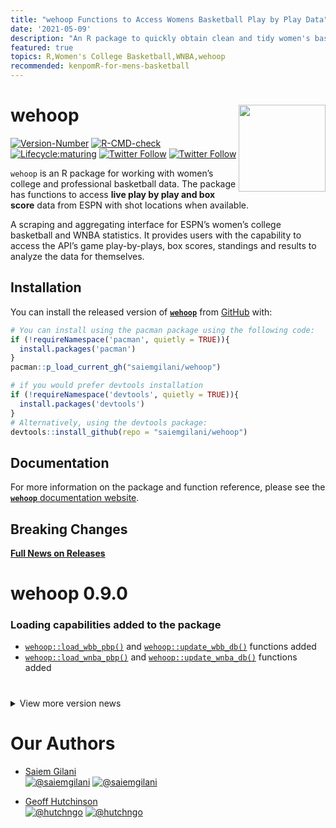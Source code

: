 ```yaml
---
title: "wehoop Functions to Access Womens Basketball Play by Play Data"
date: '2021-05-09'
description: "An R package to quickly obtain clean and tidy women's basketball play by play data."
featured: true
topics: R,Women's College Basketball,WNBA,wehoop
recommended: kenpomR-for-mens-basketball
---
```

# wehoop <a href='http://saiemgilani.github.io/wehoop'><img src="https://raw.githubusercontent.com/saiemgilani/wehoop/master/logo.png" align="right" height="139"/></a>

<!-- badges: start -->

[![Version-Number](https://img.shields.io/github/r-package/v/saiemgilani/wehoop?label=wehoop&logo=R&style=for-the-badge)](https://github.com/saiemgilani/wehoop)
[![R-CMD-check](https://img.shields.io/github/workflow/status/saiemgilani/wehoop/R-CMD-check?label=R-CMD-Check&logo=R&logoColor=blue&style=for-the-badge)](https://github.com/saiemgilani/wehoop/actions/workflows/R-CMD-check.yaml)
[![Lifecycle:maturing](https://img.shields.io/badge/lifecycle-maturing-blue.svg?style=for-the-badge&logo=github)](https://github.com/saiemgilani/wehoop)
[![Twitter
Follow](https://img.shields.io/twitter/follow/saiemgilani?color=blue&label=%40saiemgilani&logo=twitter&style=for-the-badge)](https://twitter.com/saiemgilani)
[![Twitter
Follow](https://img.shields.io/twitter/follow/hutchngo?color=blue&label=%40hutchngo&logo=twitter&style=for-the-badge)](https://twitter.com/hutchngo)

<!-- badges: end -->

`wehoop` is an R package for working with women’s college and
professional basketball data. The package has functions to access **live
play by play and box score** data from ESPN with shot locations when
available.

A scraping and aggregating interface for ESPN’s women’s college
basketball and WNBA statistics. It provides users with the capability to
access the API’s game play-by-plays, box scores, standings and results
to analyze the data for themselves.

## Installation

You can install the released version of
[**`wehoop`**](https://github.com/saiemgilani/wehoop/) from
[GitHub](https://github.com/saiemgilani/wehoop) with:

``` r
# You can install using the pacman package using the following code:
if (!requireNamespace('pacman', quietly = TRUE)){
  install.packages('pacman')
}
pacman::p_load_current_gh("saiemgilani/wehoop")
```

``` r
# if you would prefer devtools installation
if (!requireNamespace('devtools', quietly = TRUE)){
  install.packages('devtools')
}
# Alternatively, using the devtools package:
devtools::install_github(repo = "saiemgilani/wehoop")
```

## Documentation

For more information on the package and function reference, please see
the [**`wehoop`** documentation
website](https://saiemgilani.github.io/wehoop/).

## **Breaking Changes**

[**Full News on
Releases**](https://saiemgilani.github.io/wehoop/news/index.html)

# **wehoop 0.9.0**

### **Loading capabilities added to the package**

  - [`wehoop::load_wbb_pbp()`](https://saiemgilani.github.io/wehoop/reference/load_wbb_pbp.html)
    and
    [`wehoop::update_wbb_db()`](https://saiemgilani.github.io/wehoop/reference/update_wbb_db.html)
    functions added
  - [`wehoop::load_wnba_pbp()`](https://saiemgilani.github.io/wehoop/reference/load_wnba_pbp.html)
    and
    [`wehoop::update_wnba_db()`](https://saiemgilani.github.io/wehoop/reference/update_wnba_db.html)
    functions added

# 

<details>

<summary>View more version news</summary>

## **wehoop 0.3.0**

### **Dependencies**

  - `R` version 3.5.0 or greater dependency added
  - `purrr` version 0.3.0 or greater dependency added
  - `rvest` version 1.0.0 or greater dependency added
  - `progressr` version 0.6.0 or greater dependency added
  - `usethis` version 1.6.0 or greater dependency added
  - `xgboost` version 1.1.0 or greater dependency added
  - `tidyr` version 1.0.0 or greater dependency added
  - `stringr` version 1.3.0 or greater dependency added
  - `tibble` version 3.0.0 or greater dependency added
  - `furrr` dependency added
  - `future` dependency added

### **Test coverage**

  - Added tests for all ESPN functions

### **Function Naming Convention Change**

  - Similarly, data and metrics sourced from ESPN will begin with
    `espn_` as opposed to `wbb_` or `wnba_`.

  - Data sourced directly from the NCAA website will start the function
    with `ncaa_`

## **v0.2.0**: Support for ESPN’s WNBA game data

See the following six functions:

  - [`wehoop::wnba_espn_game_all()`](https://saiemgilani.github.io/wehoop/reference/wnba_espn_game_all.html)
  - [`wehoop::wnba_espn_pbp()`](https://saiemgilani.github.io/wehoop/reference/wnba_espn_pbp.html)
  - [`wehoop::wnba_espn_team_box()`](https://saiemgilani.github.io/wehoop/reference/wnba_espn_team_box.html)
  - [`wehoop::wnba_espn_player_box()`](https://saiemgilani.github.io/wehoop/reference/wnba_espn_player_box.html)
  - [`wehoop::wnba_espn_teams()`](https://saiemgilani.github.io/wehoop/reference/wnba_espn_teams.html)
  - [`wehoop::wnba_espn_scoreboard()`](https://saiemgilani.github.io/wehoop/reference/wnba_espn_scoreboard.html)

## **v0.1.0**: Support for ESPN’s women’s college basketball game data and NCAA NET Rankings

See the following eight functions:

  - [`wehoop::wbb_espn_game_all()`](https://saiemgilani.github.io/wehoop/reference/wbb_espn_game_all.html)

  - [`wehoop::wbb_espn_pbp()`](https://saiemgilani.github.io/wehoop/reference/wbb_espn_pbp.html)

  - [`wehoop::wbb_espn_team_box()`](https://saiemgilani.github.io/wehoop/reference/wbb_espn_team_box.html)

  - [`wehoop::wbb_espn_player_box()`](https://saiemgilani.github.io/wehoop/reference/wbb_espn_player_box.html)

  - [`wehoop::wbb_espn_teams()`](https://saiemgilani.github.io/wehoop/reference/wbb_espn_teams.html)

<!-- - [```wehoop::wbb_espn_conferences()```](https://saiemgilani.github.io/wehoop/reference/wbb_espn_conferences.html)  -->

  - [`wehoop::wbb_espn_scoreboard()`](https://saiemgilani.github.io/wehoop/reference/wbb_espn_scoreboard.html)
  - [`wehoop::wbb_ncaa_NET_rankings()`](https://saiemgilani.github.io/wehoop/reference/wbb_ncaa_NET_rankings.html)
  - [`wehoop::wbb_rankings()`](https://saiemgilani.github.io/wehoop/reference/wbb_rankings.html)

</details>

# **Our Authors**

  - [Saiem Gilani](https://twitter.com/saiemgilani)  
    <a href="https://twitter.com/saiemgilani" target="blank"><img src="https://img.shields.io/twitter/follow/saiemgilani?color=blue&label=%40saiemgilani&logo=twitter&style=for-the-badge" alt="@saiemgilani" /></a>
    <a href="https://github.com/saiemgilani" target="blank"><img src="https://img.shields.io/github/followers/saiemgilani?color=eee&logo=Github&style=for-the-badge" alt="@saiemgilani" /></a>

  - [Geoff Hutchinson](https://twitter.com/hutchngo)  
    <a href="https://twitter.com/hutchngo" target="blank"><img src="https://img.shields.io/twitter/follow/hutchngo?color=blue&label=%40hutchngo&logo=twitter&style=for-the-badge" alt="@hutchngo" /></a>
    <a href="https://github.com/hutchngo" target="blank"><img src="https://img.shields.io/github/followers/hutchngo?color=eee&logo=Github&style=for-the-badge" alt="@hutchngo" /></a>
